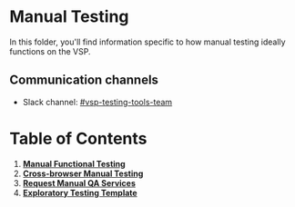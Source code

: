 # Manual Testing
In this folder, you'll find information specific to how manual testing ideally functions on the VSP.

## Communication channels
- Slack channel: [#vsp-testing-tools-team](https://dsva.slack.com/channels/vsp-testing-tools-team)

# Table of Contents
1. [**Manual Functional Testing**](manual-functional-testing.md)
1. [**Cross-browser Manual Testing**](cross-browser-manual-testing.md)
1. [**Request Manual QA Services**](request-manual-qa.md)
1. [**Exploratory Testing Template**](exploratory-charter.md)
